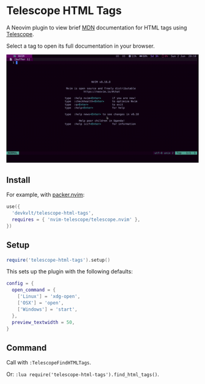 # Telescope HTML Tags

A Neovim plugin to view brief [MDN](https://developer.mozilla.org/) documentation for HTML tags using [Telescope](nvim-telescope/telescope.nvim).

Select a tag to open its full documentation in your browser.

![Screenshot](./screenshot.gif)

## Install

For example, with [packer.nvim](https://github.com/wbthomason/packer.nvim):

```lua
use({
  'devkvlt/telescope-html-tags',
  requires = { 'nvim-telescope/telescope.nvim' },
})
```

## Setup

```lua
require('telescope-html-tags').setup()
```

This sets up the plugin with the following defaults:

```lua
config = {
  open_command = {
    ['Linux'] = 'xdg-open',
    ['OSX'] = 'open',
    ['Windows'] = 'start',
  },
  preview_textwidth = 50,
}
```

## Command

Call with `:TelescopeFindHTMLTags`.

Or: `:lua require('telescope-html-tags').find_html_tags()`.
